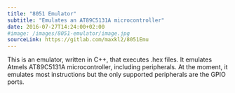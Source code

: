 ```yaml
---
title: "8051 Emulator"
subtitle: "Emulates an AT89C5131A microcontroller"
date: 2016-07-27T14:24:00+02:00
#image: /images/8051-emulator/image.jpg
sourceLink: https://gitlab.com/maxkl2/8051Emu
---
```


This is an emulator, written in C++, that executes .hex files. It emulates Atmels AT89C5131A microcontroller, including peripherals.
At the moment, it emulates most instructions but the only supported peripherals are the GPIO ports.
